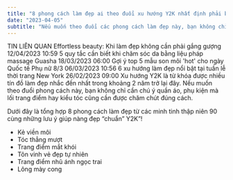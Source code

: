 ```yaml
---
title: "8 phong cách làm đẹp ai theo đuổi xu hướng Y2K nhất định phải biết!"
date: "2023-04-05"
subtitle: "Nếu muốn theo đuổi các phong cách làm đẹp này, bạn không chỉ cần chú ý quần áo, phụ kiện mà lối trang điểm hay kiểu tóc cũng cần được chăm chút đúng cách."
---
```


TIN LIÊN QUAN
Effortless beauty: Khi làm đẹp không cần phải gắng gượng
12/04/2023 10:59
5 quy tắc cần biết khi chăm sóc da bằng liệu pháp massage Guasha
18/03/2023 06:00
Gợi ý top 5 mẫu son môi 'hot' cho ngày Quốc tế Phụ nữ 8/3
06/03/2023 10:56
6 xu hướng làm đẹp nổi bật tại tuần lễ thời trang New York
26/02/2023 09:00
Xu hướng Y2K là từ khóa được nhiều tín đồ làm đẹp nhắc đến nhất trong khoảng 2 năm trở lại đây. Nếu muốn theo đuổi phong cách này, bạn không chỉ cần chú ý quần áo, phụ kiện mà lối trang điểm hay kiểu tóc cũng cần được chăm chút đúng cách.

Dưới đây là tổng hợp 8 phong cách làm đẹp từ các minh tinh thập niên 90 cùng những lưu ý giúp nàng đẹp “chuẩn” Y2K”!

- Kẻ viền môi
- Tóc thẳng mượt
- Trang điểm mắt khói
- Tôn vinh vẻ đẹp tự nhiên
- Trang điểm nhũ ánh ngọc trai
- Lông mày cong
